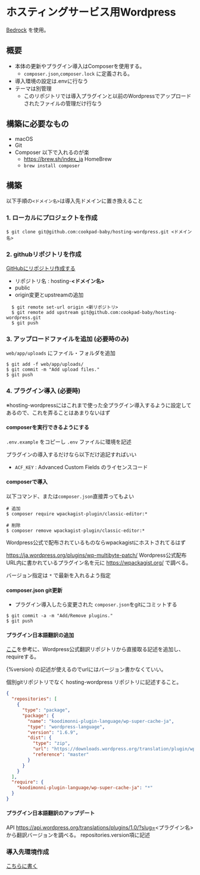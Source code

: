 # ホスティングサービス用Wordpress

[Bedrock](https://roots.io/bedrock/) を使用。

## 概要
* 本体の更新やプラグイン導入はComposerを使用する。
  * `composer.json`,`composer.lock` に定義される。
* 導入環境の設定は.envに行なう
* テーマは別管理
  * このリポジトリでは導入プラグインと以前のWordpressでアップロードされたファイルの管理だけ行なう

## 構築に必要なもの
* macOS
* Git
* Composer 以下で入れるのが楽
  * https://brew.sh/index_ja HomeBrew
  * `brew install composer`

## 構築
以下手順の`<ドメイン名>`は導入先ドメインに置き換えること

### 1. ローカルにプロジェクトを作成
```ShellSession
$ git clone git@github.com:cookpad-baby/hosting-wordpress.git <ドメイン名>
```

### 2. githubリポジトリを作成
[GitHubにリポジトリ作成する](https://github.com/organizations/cookpad-baby/repositories/new)
* リポジトリ名 : hosting-**<ドメイン名>**
* public
* origin変更とupstreamの追加
```ShellSession
  $ git remote set-url origin <新リポジトリ>
  $ git remote add upstream git@github.com:cookpad-baby/hosting-wordpress.git
  $ git push
```

### 3. アップロードファイルを追加 (必要時のみ)
`web/app/uploads` にファイル・フォルダを追加

```ShellSession
$ git add -f web/app/uploads/
$ git commit -m "Add upload files."
$ git push
```

### 4. プラグイン導入 (必要時)
※hosting-wordpressにはこれまで使った全プラグイン導入するように設定してあるので、これを弄ることはあまりないはず

#### composerを実行できるようにする
`.env.example` をコピーし `.env` ファイルに環境を記述

プラグインの導入するだけなら以下だけ追記すればいい
* `ACF_KEY` : Advanced Custom Fields のライセンスコード

#### composerで導入
以下コマンド、または`composer.json`直接弄ってもよい
```ShellSession
# 追加
$ composer require wpackagist-plugin/classic-editor:*

# 削除
$ composer remove wpackagist-plugin/classic-editor:*
```

Wordpress公式で配布されているものならwpackagistにホストされてるはず

https://ja.wordpress.org/plugins/wp-multibyte-patch/ Wordpress公式配布URL内に書かれているプラグイン名を元に https://wpackagist.org/ で調べる。

バージョン指定は `*` で最新を入れるよう指定

#### composer.json git更新
* プラグイン導入したら変更された `composer.json`をgitにコミットする
```ShellSession
$ git commit -a -m "Add/Remove plugins."
$ git push
```

#### プラグイン日本語翻訳の追加
[ここ](https://github.com/wp-languages/wp-languages.github.io#manually-adding-any-language-zip-to-your-composerjson)を参考に、Wordpress公式翻訳リポジトリから直接取る記述を追加し、requireする。

{%version} の記述が使えるのでurlにはバージョン書かなくていい。

個別gitリポジトリでなく hosting-wordpress リポジトリに記述すること。

```json
{
  "repositories": [
    {
      "type": "package",
      "package": {
        "name": "koodimonni-plugin-language/wp-super-cache-ja",
        "type": "wordpress-language",
        "version": "1.6.9",
        "dist": {
          "type": "zip",
          "url": "https://downloads.wordpress.org/translation/plugin/wp-super-cache/{%version}/ja.zip",
          "reference": "master"
        }
      }
    }
  ],
  "require": {
    "koodimonni-plugin-language/wp-super-cache-ja": "*"
  }
}
```

#### プラグイン日本語翻訳のアップデート

API https://api.wordpress.org/translations/plugins/1.0/?slug=<プラグイン名> から翻訳バージョンを調べる。
repositories.version項に記述

### 導入先環境作成
[こちらに書く](https://github.com/cookpad-baby/BabyPad-ansible)
